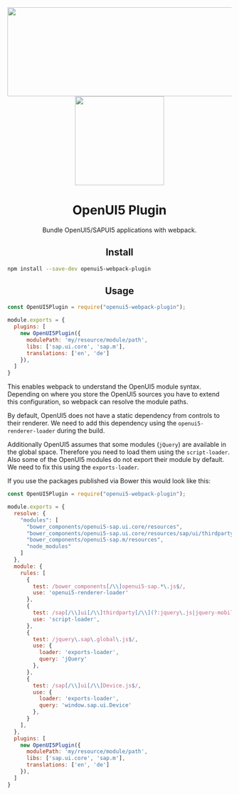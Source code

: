 <div align="center">
  <a href="http://openui5.org">
    <img width="571" height="200"
      src="http://openui5.org/images/OpenUI5_new_big_side.png">
  </a>
  <a href="https://github.com/webpack/webpack">
    <img width="200" height="200"
      src="https://webpack.js.org/assets/icon-square-big.svg">
  </a>
  <h1>OpenUI5 Plugin</h1>
  <p>Bundle OpenUI5/SAPUI5 applications with webpack.</p>
</div>


<h2 align="center">Install</h2>

```bash
npm install --save-dev openui5-webpack-plugin
```

<h2 align="center">Usage</h2>

```js
const OpenUI5Plugin = require("openui5-webpack-plugin");

module.exports = {
  plugins: [
    new OpenUI5Plugin({
      modulePath: 'my/resource/module/path',
      libs: ['sap.ui.core', 'sap.m'],
      translations: ['en', 'de']
    }),
  ]
}
```

This enables webpack to understand the OpenUI5 module syntax. Depending on where
you store the OpenUI5 sources you have to extend this configuration, so webpack
can resolve the module paths.

By default, OpenUI5 does not have a static dependency from controls to their renderer.
We need to add this dependency using the `openui5-renderer-loader` during the build.

Additionally OpenUI5 assumes that some modules (`jQuery`) are available in the global space.
Therefore you need to load them using the `script-loader`. Also some of the OpenUI5
modules do not export their module by default. We need to fix this using the `exports-loader`.

If you use the packages published via Bower this would look like this:

```js
const OpenUI5Plugin = require("openui5-webpack-plugin");

module.exports = {
  resolve: {
    "modules": [
      "bower_components/openui5-sap.ui.core/resources",
      "bower_components/openui5-sap.ui.core/resources/sap/ui/thirdparty",
      "bower_components/openui5-sap.m/resources",
      "node_modules"
    ]
  },
  module: {
    rules: [
      {
        test: /bower_components[/\\]openui5-sap.*\.js$/,
        use: 'openui5-renderer-loader'
      },
      {
        test: /sap[/\\]ui[/\\]thirdparty[/\\](?:jquery\.js|jquery-mobile-custom\.js)/,
        use: 'script-loader',
      },
      {
        test: /jquery\.sap\.global\.js$/,
        use: {
          loader: 'exports-loader',
          query: 'jQuery'
        },
      },
      {
        test: /sap[/\\]ui[/\\]Device.js$/,
        use: {
          loader: 'exports-loader',
          query: 'window.sap.ui.Device'
        },
      }
    ],
  },
  plugins: [
    new OpenUI5Plugin({
      modulePath: 'my/resource/module/path',
      libs: ['sap.ui.core', 'sap.m'],
      translations: ['en', 'de']
    }),
  ]
}
```
